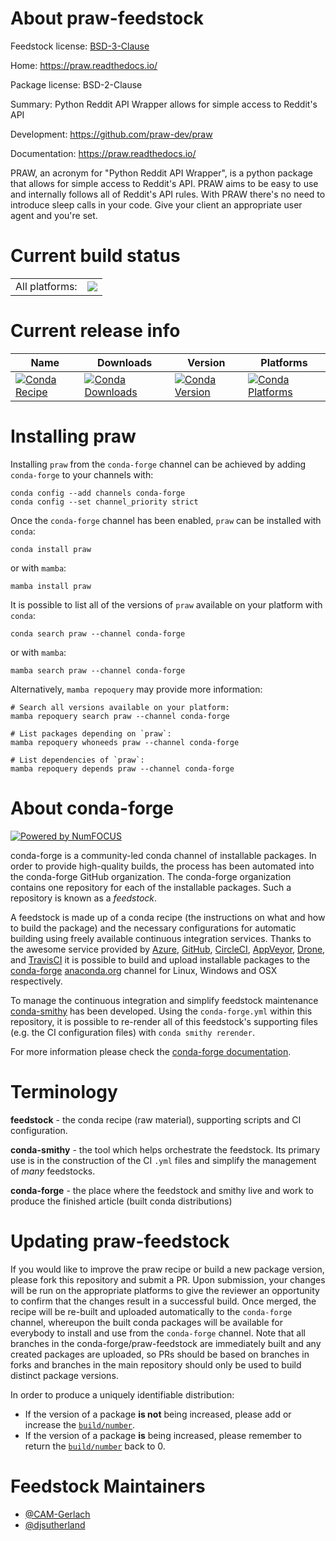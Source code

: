 About praw-feedstock
====================

Feedstock license: [BSD-3-Clause](https://github.com/conda-forge/praw-feedstock/blob/main/LICENSE.txt)

Home: https://praw.readthedocs.io/

Package license: BSD-2-Clause

Summary: Python Reddit API Wrapper allows for simple access to Reddit's API

Development: https://github.com/praw-dev/praw

Documentation: https://praw.readthedocs.io/

PRAW, an acronym for "Python Reddit API Wrapper", is a python package that
allows for simple access to Reddit's API. PRAW aims to be easy to use and
internally follows all of Reddit's API rules. With PRAW there's no need to
introduce sleep calls in your code. Give your client an appropriate user
agent and you're set.


Current build status
====================


<table><tr><td>All platforms:</td>
    <td>
      <a href="https://dev.azure.com/conda-forge/feedstock-builds/_build/latest?definitionId=5962&branchName=main">
        <img src="https://dev.azure.com/conda-forge/feedstock-builds/_apis/build/status/praw-feedstock?branchName=main">
      </a>
    </td>
  </tr>
</table>

Current release info
====================

| Name | Downloads | Version | Platforms |
| --- | --- | --- | --- |
| [![Conda Recipe](https://img.shields.io/badge/recipe-praw-green.svg)](https://anaconda.org/conda-forge/praw) | [![Conda Downloads](https://img.shields.io/conda/dn/conda-forge/praw.svg)](https://anaconda.org/conda-forge/praw) | [![Conda Version](https://img.shields.io/conda/vn/conda-forge/praw.svg)](https://anaconda.org/conda-forge/praw) | [![Conda Platforms](https://img.shields.io/conda/pn/conda-forge/praw.svg)](https://anaconda.org/conda-forge/praw) |

Installing praw
===============

Installing `praw` from the `conda-forge` channel can be achieved by adding `conda-forge` to your channels with:

```
conda config --add channels conda-forge
conda config --set channel_priority strict
```

Once the `conda-forge` channel has been enabled, `praw` can be installed with `conda`:

```
conda install praw
```

or with `mamba`:

```
mamba install praw
```

It is possible to list all of the versions of `praw` available on your platform with `conda`:

```
conda search praw --channel conda-forge
```

or with `mamba`:

```
mamba search praw --channel conda-forge
```

Alternatively, `mamba repoquery` may provide more information:

```
# Search all versions available on your platform:
mamba repoquery search praw --channel conda-forge

# List packages depending on `praw`:
mamba repoquery whoneeds praw --channel conda-forge

# List dependencies of `praw`:
mamba repoquery depends praw --channel conda-forge
```


About conda-forge
=================

[![Powered by
NumFOCUS](https://img.shields.io/badge/powered%20by-NumFOCUS-orange.svg?style=flat&colorA=E1523D&colorB=007D8A)](https://numfocus.org)

conda-forge is a community-led conda channel of installable packages.
In order to provide high-quality builds, the process has been automated into the
conda-forge GitHub organization. The conda-forge organization contains one repository
for each of the installable packages. Such a repository is known as a *feedstock*.

A feedstock is made up of a conda recipe (the instructions on what and how to build
the package) and the necessary configurations for automatic building using freely
available continuous integration services. Thanks to the awesome service provided by
[Azure](https://azure.microsoft.com/en-us/services/devops/), [GitHub](https://github.com/),
[CircleCI](https://circleci.com/), [AppVeyor](https://www.appveyor.com/),
[Drone](https://cloud.drone.io/welcome), and [TravisCI](https://travis-ci.com/)
it is possible to build and upload installable packages to the
[conda-forge](https://anaconda.org/conda-forge) [anaconda.org](https://anaconda.org/)
channel for Linux, Windows and OSX respectively.

To manage the continuous integration and simplify feedstock maintenance
[conda-smithy](https://github.com/conda-forge/conda-smithy) has been developed.
Using the ``conda-forge.yml`` within this repository, it is possible to re-render all of
this feedstock's supporting files (e.g. the CI configuration files) with ``conda smithy rerender``.

For more information please check the [conda-forge documentation](https://conda-forge.org/docs/).

Terminology
===========

**feedstock** - the conda recipe (raw material), supporting scripts and CI configuration.

**conda-smithy** - the tool which helps orchestrate the feedstock.
                   Its primary use is in the construction of the CI ``.yml`` files
                   and simplify the management of *many* feedstocks.

**conda-forge** - the place where the feedstock and smithy live and work to
                  produce the finished article (built conda distributions)


Updating praw-feedstock
=======================

If you would like to improve the praw recipe or build a new
package version, please fork this repository and submit a PR. Upon submission,
your changes will be run on the appropriate platforms to give the reviewer an
opportunity to confirm that the changes result in a successful build. Once
merged, the recipe will be re-built and uploaded automatically to the
`conda-forge` channel, whereupon the built conda packages will be available for
everybody to install and use from the `conda-forge` channel.
Note that all branches in the conda-forge/praw-feedstock are
immediately built and any created packages are uploaded, so PRs should be based
on branches in forks and branches in the main repository should only be used to
build distinct package versions.

In order to produce a uniquely identifiable distribution:
 * If the version of a package **is not** being increased, please add or increase
   the [``build/number``](https://docs.conda.io/projects/conda-build/en/latest/resources/define-metadata.html#build-number-and-string).
 * If the version of a package **is** being increased, please remember to return
   the [``build/number``](https://docs.conda.io/projects/conda-build/en/latest/resources/define-metadata.html#build-number-and-string)
   back to 0.

Feedstock Maintainers
=====================

* [@CAM-Gerlach](https://github.com/CAM-Gerlach/)
* [@djsutherland](https://github.com/djsutherland/)


